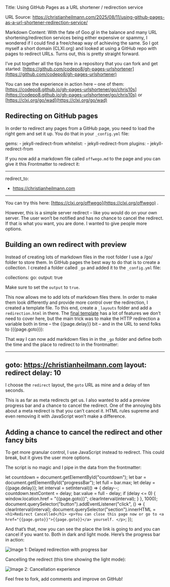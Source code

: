 Title: Using GitHub Pages as a URL shortener / redirection service

URL Source: https://christianheilmann.com/2025/08/11/using-github-pages-as-a-url-shortener-redirection-service/

Markdown Content:
With the fate of Goo.gl in the balance and many URL shortening/redirection services being either expensive or spammy, I wondered if I could find a free/cheap way of achieving the same. So I got myself a short domain (CLXI.org) and looked at using a GitHub repo with pages to redirect URLs. Turns out, this is pretty straight forward.

I’ve put together all the tips here in a repository that you can fork and get started: [https://github.com/codepo8/gh-pages-urlshortener](https://github.com/codepo8/gh-pages-urlshortener)

 You can see the experience in action here – one of them: [https://codepo8.github.io/gh-pages-urlshortener/go/chris10s](https://codepo8.github.io/gh-pages-urlshortener/go/chris10s) or [https://clxi.org/go/wad](https://clxi.org/go/wad)

Redirecting on GitHub pages
---------------------------

In order to redirect any pages from a GitHub page, you need to load the right gem and set it up. You do that in your `_config.yml` file:

gems:   - jekyll-redirect-from whitelist:   - jekyll-redirect-from plugins:   - jekyll-redirect-from

If you now add a markdown file called `offwego.md` to the page and you can give it this Frontmatter to redirect it:

---
redirect_to:
  - https://christianheilmann.com
---

You can try this here: [https://clxi.org/offwego](https://clxi.org/offwego) .

However, this is a simple server redirect – like you would do on your own server. The user won’t be notified and has no chance to cancel the redirect. If that is what you want, you are done. I wanted to give people more options.

Building an own redirect with preview
-------------------------------------

Instead of creating lots of markdown files in the root folder I use a /go/ folder to store them. In GitHub pages the best way to do that is to create a collection. I created a folder called `_go` and added it to the `_config.yml` file:

collections: go: output: true

Make sure to set the `output` to `true`.

This now allows me to add lots of markdown files there. In order to make them look differently and provide more control over the redirection, I created a template file. To this end, create a `_layouts` folder and add a `redirection.html` in there. The [final template](https://github.com/codepo8/gh-pages-urlshortener/blob/main/_layouts/redirect.html) has a lot of features we don’t need to cover here, but the main trick was to make the HTTP redirection a variable both in time – the {{page.delay}} bit – and in the URL to send folks to ({{page.goto}}):

<meta http-equiv="refresh" content="{{page.delay}}; url={{page.goto}}">

That way I can now add markdown files in in the `_go` folder and define both the time and the place to redirect to in the frontmatter:

---
goto: https://christianheilmann.com
layout: redirect
delay: 10
---

I choose the `redirect` layout, the `goto` URL as mine and a delay of ten seconds.

This is as far as meta redirects get us. I also wanted to add a preview progress bar and a chance to cancel the redirect. One of the annoying bits about a meta redirect is that you can’t cancel it. HTML rules supreme and even removing it with JavaScript won’t make a difference.

Adding a chance to cancel the redirect and other fancy bits
-----------------------------------------------------------

To get more granular control, I use JavaScript instead to redirect. This could break, but it gives the user more options.

The script is no magic and I pipe in the data from the frontmatter:

let countdown = document.getElementById("countdown");
let bar = document.getElementById("progressBar");
let full = bar.max;
let delay = {{page.delay}};
let interval = setInterval(() => {
    delay--;
    countdown.textContent = delay;
    bar.value = full - delay;
    if (delay <= 0) {
        window.location.href = "{{page.goto}}";
        clearInterval(interval);
    }
}, 1000);
document.querySelector("button").addEventListener("click", () => {
    clearInterval(interval);
    document.querySelector("section").innerHTML = `
        <h1>Redirect Cancelled</h1>
        <p>You can close this page now or go to
        <a href="{{page.goto}}">{{page.goto}}</a> yourself.
        </p>`;
});

And that’s that, now you can see the place the link is going to and you can cancel if you want to. Both in dark and light mode. Here’s the progress bar in action:

![Image 1: Delayed redirection with progress bar](https://codepo8.github.io/gh-pages-urlshortener/dark.gif)

Cancelling the redirect (this time showing the light mode):

![Image 2: Cancellation experience](https://codepo8.github.io/gh-pages-urlshortener/light.gif)

Feel free to fork, add comments and improve on GitHub!